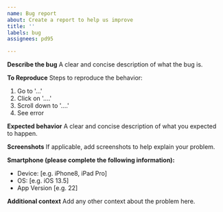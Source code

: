 ```yaml
---
name: Bug report
about: Create a report to help us improve
title: ''
labels: bug
assignees: pd95

---
```


**Describe the bug**
A clear and concise description of what the bug is.

**To Reproduce**
Steps to reproduce the behavior:
1. Go to '...'
2. Click on '....'
3. Scroll down to '....'
4. See error

**Expected behavior**
A clear and concise description of what you expected to happen.

**Screenshots**
If applicable, add screenshots to help explain your problem.

**Smartphone (please complete the following information):**
 - Device: [e.g. iPhone8, iPad Pro]
 - OS: [e.g. iOS 13.5]
 - App Version [e.g. 22]

**Additional context**
Add any other context about the problem here.

